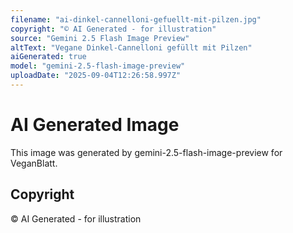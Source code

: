 ```yaml
---
filename: "ai-dinkel-cannelloni-gefuellt-mit-pilzen.jpg"
copyright: "© AI Generated - for illustration"
source: "Gemini 2.5 Flash Image Preview"
altText: "Vegane Dinkel-Cannelloni gefüllt mit Pilzen"
aiGenerated: true
model: "gemini-2.5-flash-image-preview"
uploadDate: "2025-09-04T12:26:58.997Z"
---
```


# AI Generated Image

This image was generated by gemini-2.5-flash-image-preview for VeganBlatt.

## Copyright
© AI Generated - for illustration
